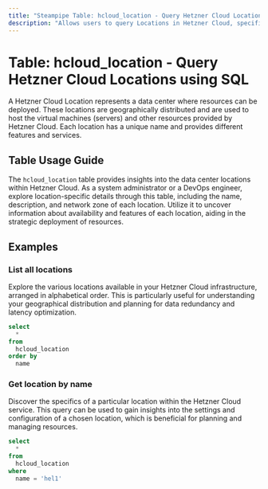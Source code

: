 ```yaml
---
title: "Steampipe Table: hcloud_location - Query Hetzner Cloud Locations using SQL"
description: "Allows users to query Locations in Hetzner Cloud, specifically the data center locations where resources can be deployed, providing insights into available regions and their respective details."
---
```


# Table: hcloud_location - Query Hetzner Cloud Locations using SQL

A Hetzner Cloud Location represents a data center where resources can be deployed. These locations are geographically distributed and are used to host the virtual machines (servers) and other resources provided by Hetzner Cloud. Each location has a unique name and provides different features and services.

## Table Usage Guide

The `hcloud_location` table provides insights into the data center locations within Hetzner Cloud. As a system administrator or a DevOps engineer, explore location-specific details through this table, including the name, description, and network zone of each location. Utilize it to uncover information about availability and features of each location, aiding in the strategic deployment of resources.

## Examples

### List all locations
Explore the various locations available in your Hetzner Cloud infrastructure, arranged in alphabetical order. This is particularly useful for understanding your geographical distribution and planning for data redundancy and latency optimization.

```sql
select
  *
from
  hcloud_location
order by
  name
```

### Get location by name
Discover the specifics of a particular location within the Hetzner Cloud service. This query can be used to gain insights into the settings and configuration of a chosen location, which is beneficial for planning and managing resources.

```sql
select
  *
from
  hcloud_location
where
  name = 'hel1'
```